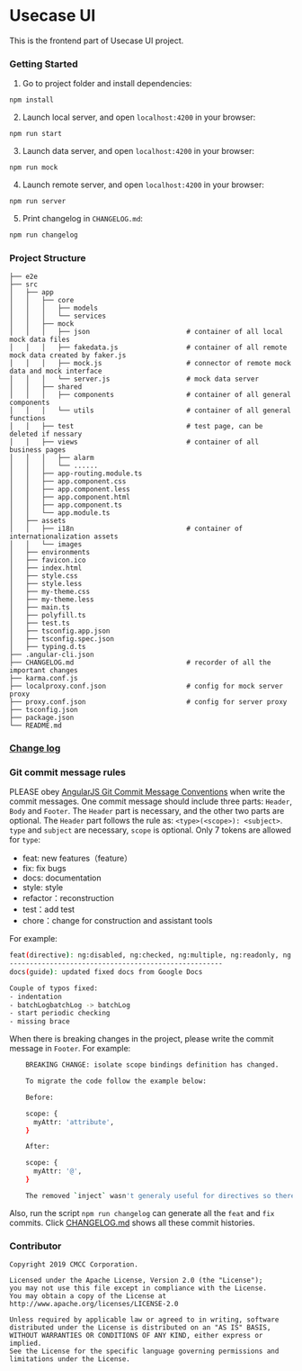 # Usecase UI

This is the frontend part of Usecase UI project.


### Getting Started

1. Go to project folder and install dependencies:

```bash
npm install
```

2. Launch local server, and open `localhost:4200` in your browser:

```bash
npm run start
```

3. Launch data server, and open `localhost:4200` in your browser:

```bash
npm run mock
```

4. Launch remote server, and open `localhost:4200` in your browser:

```bash
npm run server
```

5. Print changelog in `CHANGELOG.md`:

```bash
npm run changelog
```


### Project Structure

```
├── e2e
├── src
│   ├── app   
│   │   ├── core     
│   │   │   ├── models
│   │   │   └── services 
│   │   ├── mock
│   │   │   ├── json                        # container of all local mock data files 
│   │   │   ├── fakedata.js                 # container of all remote mock data created by faker.js 
│   │   │   ├── mock.js                     # connector of remote mock data and mock interface
│   │   │   └── server.js                   # mock data server
│   │   ├── shared
│   │   │   ├── components                  # container of all general components 
│   │   │   └── utils                       # container of all general functions 
│   │   ├── test                            # test page, can be deleted if nessary 
│   │   ├── views                           # container of all business pages
│   │   │   ├── alarm 
│   │   │   └── ......                      
│   │   ├── app-routing.module.ts                                             
│   │   ├── app.component.css                                            
│   │   ├── app.component.less                                              
│   │   ├── app.component.html                                                                                         
│   │   ├── app.component.ts                                                                                                            │   │   └── app.module.ts    
│   ├── assets 
│   │   ├── i18n                            # container of internationalization assets                      
│   │   └── images   
│   ├── environments 
│   ├── favicon.ico                        
│   ├── index.html    
│   ├── style.css  
│   ├── style.less                         
│   ├── my-theme.css 
│   ├── my-theme.less  
│   ├── main.ts  
│   ├── polyfill.ts   
│   ├── test.ts   
│   ├── tsconfig.app.json 
│   ├── tsconfig.spec.json 
│   ├── typing.d.ts 
├── .angular-cli.json
├── CHANGELOG.md                            # recorder of all the important changes 
├── karma.conf.js 
├── localproxy.conf.json                    # config for mock server proxy 
├── proxy.conf.json                         # config for server proxy 
├── tsconfig.json
├── package.json
└── README.md   
```

### [Change log](./CHANGELOG.md)

### Git commit message rules

PLEASE obey [AngularJS Git Commit Message Conventions](https://docs.google.com/document/d/1QrDFcIiPjSLDn3EL15IJygNPiHORgU1_OOAqWjiDU5Y/edit#) when write the commit messages. One commit message should include three parts: `Header`, `Body` and `Footer`. The `Header` part is necessary, and the other two parts are optional. The `Header` part follows the rule as: `<type>(<scope>): <subject>`. `type` and `subject` are necessary, `scope` is optional. Only 7 tokens are allowed for `type`:
   * feat: new features（feature）
   * fix: fix bugs
   * docs: documentation
   * style: style
   * refactor：reconstruction 
   * test：add test
   * chore：change for construction and assistant tools

For example:

```bash
feat(directive): ng:disabled, ng:checked, ng:multiple, ng:readonly, ng:selected
----------------------------------------------------- 
docs(guide): updated fixed docs from Google Docs

Couple of typos fixed:
- indentation
- batchLogbatchLog -> batchLog
- start periodic checking
- missing brace
```


When there is breaking changes in the project, please write the commit message in `Footer`. For example:

```bash 
    BREAKING CHANGE: isolate scope bindings definition has changed.

    To migrate the code follow the example below:

    Before:

    scope: {
      myAttr: 'attribute',
    }

    After:

    scope: {
      myAttr: '@',
    }

    The removed `inject` wasn't generaly useful for directives so there should be no code using it.
```
Also, run the script `npm run changelog` can generate all the `feat` and `fix` commits. Click [CHANGELOG.md](./CHANGELOG.md) shows all these commit histories. 

### Contributor

```
Copyright 2019 CMCC Corporation.

Licensed under the Apache License, Version 2.0 (the "License");
you may not use this file except in compliance with the License.
You may obtain a copy of the License at http://www.apache.org/licenses/LICENSE-2.0

Unless required by applicable law or agreed to in writing, software
distributed under the License is distributed on an "AS IS" BASIS,
WITHOUT WARRANTIES OR CONDITIONS OF ANY KIND, either express or implied.
See the License for the specific language governing permissions and
limitations under the License.
```
